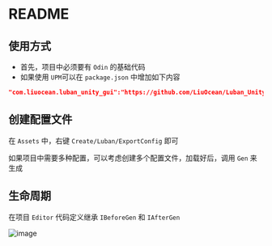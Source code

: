 # README

## 使用方式

- 首先，项目中必须要有 `Odin` 的基础代码
- 如果使用 `UPM`可以在 `package.json` 中增加如下内容

```json
"com.liuocean.luban_unity_gui":"https://github.com/LiuOcean/Luban_Unity_GUI.git?path=Assets/"
```

## 创建配置文件

在 `Assets` 中，右键 `Create/Luban/ExportConfig` 即可

如果项目中需要多种配置，可以考虑创建多个配置文件，加载好后，调用 `Gen` 来生成

## 生命周期

在项目 `Editor` 代码定义继承 `IBeforeGen` 和 `IAfterGen`

![image](https://github.com/LiuOcean/Luban_Unity_GUI/raw/main/Pics/GUI_Display.png)
